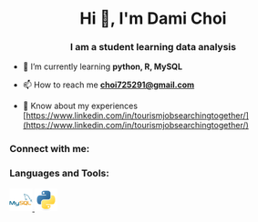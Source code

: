 <h1 align="center">Hi 👋, I'm Dami Choi</h1>
<h3 align="center">I am a student learning data analysis</h3>

- 🌱 I’m currently learning **python, R, MySQL**

- 📫 How to reach me **choi725291@gmail.com**

- 📄 Know about my experiences [https://www.linkedin.com/in/tourismjobsearchingtogether/](https://www.linkedin.com/in/tourismjobsearchingtogether/)

<h3 align="left">Connect with me:</h3>
<p align="left">
</p>

<h3 align="left">Languages and Tools:</h3>
<p align="left"> 
    <a href="https://www.mysql.com/" target="_blank" rel="noreferrer"> 
        <img src="https://raw.githubusercontent.com/devicons/devicon/master/icons/mysql/mysql-original-wordmark.svg" alt="mysql" width="40" height="40"/> 
    </a> 
    <a href="https://www.python.org" target="_blank" rel="noreferrer"> 
        <img src="https://raw.githubusercontent.com/devicons/devicon/master/icons/python/python-original.svg" alt="python" width="40" height="40"/> 
    </a> 
</p>
